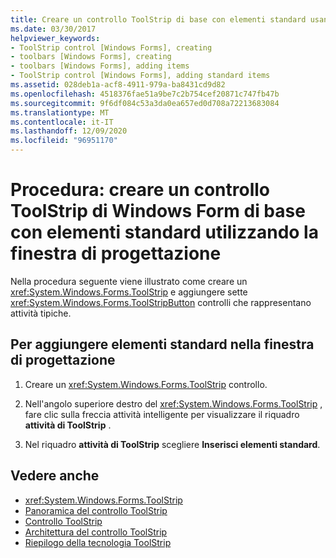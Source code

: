 ```yaml
---
title: Creare un controllo ToolStrip di base con elementi standard usando la finestra di progettazione
ms.date: 03/30/2017
helpviewer_keywords:
- ToolStrip control [Windows Forms], creating
- toolbars [Windows Forms], creating
- toolbars [Windows Forms], adding items
- ToolStrip control [Windows Forms], adding standard items
ms.assetid: 028deb1a-acf8-4911-979a-ba8431cd9d82
ms.openlocfilehash: 4518376fae51a9be7c2b754cef20871c747fb47b
ms.sourcegitcommit: 9f6df084c53a3da0ea657ed0d708a72213683084
ms.translationtype: MT
ms.contentlocale: it-IT
ms.lasthandoff: 12/09/2020
ms.locfileid: "96951170"
---
```

# <a name="how-to-create-a-basic-windows-forms-toolstrip-with-standard-items-using-the-designer"></a>Procedura: creare un controllo ToolStrip di Windows Form di base con elementi standard utilizzando la finestra di progettazione
Nella procedura seguente viene illustrato come creare un <xref:System.Windows.Forms.ToolStrip> e aggiungere sette <xref:System.Windows.Forms.ToolStripButton> controlli che rappresentano attività tipiche.

## <a name="to-add-standard-items-in-the-designer"></a>Per aggiungere elementi standard nella finestra di progettazione

1. Creare un <xref:System.Windows.Forms.ToolStrip> controllo.

2. Nell'angolo superiore destro del <xref:System.Windows.Forms.ToolStrip> , fare clic sulla freccia attività intelligente per visualizzare il riquadro **attività di ToolStrip** .

3. Nel riquadro **attività di ToolStrip** scegliere **Inserisci elementi standard**.

## <a name="see-also"></a>Vedere anche

- <xref:System.Windows.Forms.ToolStrip>
- [Panoramica del controllo ToolStrip](toolstrip-control-overview-windows-forms.md)
- [Controllo ToolStrip](toolstrip-control-windows-forms.md)
- [Architettura del controllo ToolStrip](toolstrip-control-architecture.md)
- [Riepilogo della tecnologia ToolStrip](toolstrip-technology-summary.md)

